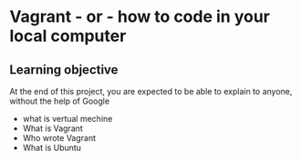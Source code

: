 # Vagrant - or - how to code in your local computer

## Learning objective

At the end of this project, you are expected to be able to explain to anyone, without the help of Google

* what is vertual mechine 
* What is Vagrant
* Who wrote Vagrant
* What is Ubuntu